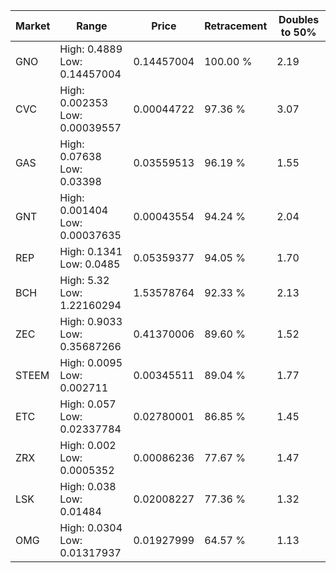 | Market | Range | Price| Retracement | Doubles to 50% |
| --- | --- | --- | --- | --- |
| GNO | High: 0.4889<br />Low: 0.14457004 | 0.14457004 | 100.00 % | 2.19 |
| CVC | High: 0.002353<br />Low: 0.00039557 | 0.00044722 | 97.36 % | 3.07 |
| GAS | High: 0.07638<br />Low: 0.03398 | 0.03559513 | 96.19 % | 1.55 |
| GNT | High: 0.001404<br />Low: 0.00037635 | 0.00043554 | 94.24 % | 2.04 |
| REP | High: 0.1341<br />Low: 0.0485 | 0.05359377 | 94.05 % | 1.70 |
| BCH | High: 5.32<br />Low: 1.22160294 | 1.53578764 | 92.33 % | 2.13 |
| ZEC | High: 0.9033<br />Low: 0.35687266 | 0.41370006 | 89.60 % | 1.52 |
| STEEM | High: 0.0095<br />Low: 0.002711 | 0.00345511 | 89.04 % | 1.77 |
| ETC | High: 0.057<br />Low: 0.02337784 | 0.02780001 | 86.85 % | 1.45 |
| ZRX | High: 0.002<br />Low: 0.0005352 | 0.00086236 | 77.67 % | 1.47 |
| LSK | High: 0.038<br />Low: 0.01484 | 0.02008227 | 77.36 % | 1.32 |
| OMG | High: 0.0304<br />Low: 0.01317937 | 0.01927999 | 64.57 % | 1.13 |
